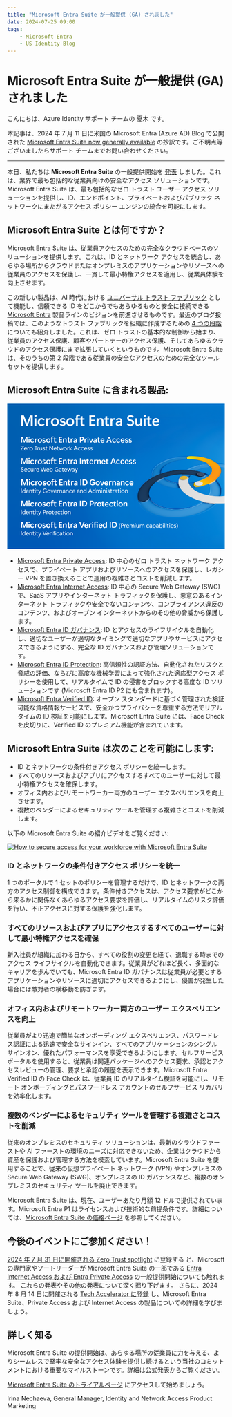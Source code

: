 ```yaml
---
title: "Microsoft Entra Suite が一般提供 (GA) されました"
date: 2024-07-25 09:00
tags:
    - Microsoft Entra
    - US Identity Blog
---
```


# Microsoft Entra Suite が一般提供 (GA) されました

こんにちは、Azure Identity サポート チームの 夏木 です。
 
本記事は、2024 年 7 月 11 日に米国の Microsoft Entra (Azure AD) Blog で公開された [Microsoft Entra Suite now generally available](https://techcommunity.microsoft.com/t5/microsoft-entra-blog/microsoft-entra-suite-now-generally-available/ba-p/2520427) の抄訳です。ご不明点等ございましたらサポート チームまでお問い合わせください。

----

本日、私たちは **Microsoft Entra Suite** の一般提供開始を [発表](https://aka.ms/ZeroTrustBlog-July2024) しました。これは、業界で最も包括的な従業員向けの安全なアクセス ソリューションです。Microsoft Entra Suite は、最も包括的なゼロ トラスト ユーザー アクセス ソリューションを提供し、ID、エンドポイント、プライベートおよびパブリック ネットワークにまたがるアクセス ポリシー エンジンの統合を可能にします。

## Microsoft Entra Suite とは何ですか？

Microsoft Entra Suite は、従業員アクセスのための完全なクラウドベースのソリューションを提供します。これは、ID とネットワーク アクセスを統合し、あらゆる場所からクラウドまたはオンプレミスのアプリケーションやリソースへの従業員のアクセスを保護し、一貫して最小特権アクセスを適用し、従業員体験を向上させます。

この新しい製品は、AI 時代における [ユニバーサル トラスト ファブリック](https://www.microsoft.com/en-us/security/blog/2024/05/08/how-implementing-a-trust-fabric-strengthens-identity-and-network/) として機能し、信頼できる ID をどこからでもあらゆるものと安全に接続できる [Microsoft Entra](https://www.microsoft.com/en-us/security/blog/2022/05/31/secure-access-for-a-connected-worldmeet-microsoft-entra/) 製品ラインのビジョンを前進させるものです。最近のブログ投稿では、このようなトラスト ファブリックを組織に作成するための [4 つの段階](https://www.microsoft.com/en-us/security/blog/2024/06/04/the-four-stages-of-creating-a-trust-fabric-with-identity-and-network-security/) についても紹介しました。これは、ゼロ トラストの基本的な制御から始まり、従業員のアクセス保護、顧客やパートナーのアクセス保護、そしてあらゆるクラウドのアクセス保護にまで拡張していくというものです。Microsoft Entra Suite は、そのうちの第 2 段階である従業員の安全なアクセスのための完全なツールセットを提供します。

## Microsoft Entra Suite に含まれる製品:

![Microsoft Entra Suite に含まれる製品](./microsoft-entra-suite-now-generally-available/microsoft-entra-suite-now-generally-available.png)

- [Microsoft Entra Private Access](https://www.microsoft.com/ja-jp/security/business/identity-access/microsoft-entra-private-access): ID 中心のゼロ トラスト ネットワーク アクセスで、プライベート アプリおよびリソースへのアクセスを保護し、レガシー VPN を置き換えることで運用の複雑さとコストを削減します。
- [Microsoft Entra Internet Access](https://www.microsoft.com/ja-jp/security/business/identity-access/microsoft-entra-internet-access): ID 中心の Secure Web Gateway (SWG) で、SaaS アプリやインターネット トラフィックを保護し、悪意のあるインターネット トラフィックや安全でないコンテンツ、コンプライアンス違反のコンテンツ、およびオープン インターネットからのその他の脅威から保護します。
- [Microsoft Entra ID ガバナンス](https://www.microsoft.com/ja-jp/security/business/identity-access/microsoft-entra-id-governance): ID とアクセスのライフサイクルを自動化し、適切なユーザーが適切なタイミングで適切なアプリやサービスにアクセスできるようにする、完全な ID ガバナンスおよび管理ソリューションです。
- [Microsoft Entra ID Protection](https://www.microsoft.com/ja-jp/security/business/identity-access/microsoft-entra-id-protection): 高信頼性の認証方法、自動化されたリスクと脅威の評価、ならびに高度な機械学習によって強化された適応型アクセス ポリシーを使用して、リアルタイムで ID の侵害をブロックする高度な ID ソリューションです (Microsoft Entra ID P2 にも含まれます)。
- [Microsoft Entra Verified ID](https://www.microsoft.com/ja-jp/security/business/identity-access/microsoft-entra-verified-id): オープン スタンダードに基づく管理された検証可能な資格情報サービスで、安全かつプライバシーを尊重する方法でリアルタイムの ID 検証を可能にします。Microsoft Entra Suite には、Face Check を皮切りに、Verified ID のプレミアム機能が含まれています。

## Microsoft Entra Suite は次のことを可能にします:

- ID とネットワークの条件付きアクセス ポリシーを統一します。
- すべてのリソースおよびアプリにアクセスするすべてのユーザーに対して最小特権アクセスを確保します。
- オフィス内およびリモートワーカー両方のユーザー エクスペリエンスを向上させます。
- 複数のベンダーによるセキュリティ ツールを管理する複雑さとコストを削減します。

以下の Microsoft Entra Suite の紹介ビデオをご覧ください: 

[![How to secure access for your workforce with Microsoft Entra Suite](http://img.youtube.com/vi/GHXZQkQVHqI/0.jpg)](http://www.youtube.com/watch?v=GHXZQkQVHqI)

### ID とネットワークの条件付きアクセス ポリシーを統一

1 つのポータルで 1 セットのポリシーを管理するだけで、ID とネットワークの両方のアクセス制御を構成できます。条件付きアクセスは、アクセス要求がどこから来るかに関係なくあらゆるアクセス要求を評価し、リアルタイムのリスク評価を行い、不正アクセスに対する保護を強化します。

### すべてのリソースおよびアプリにアクセスするすべてのユーザーに対して最小特権アクセスを確保

新入社員が組織に加わる日から、すべての役割の変更を経て、退職する時までのアクセス ライフサイクルを自動化できます。従業員がどれほど長く、多面的なキャリアを歩んでいても、Microsoft Entra ID ガバナンスは従業員が必要とするアプリケーションやリソースに適切にアクセスできるようにし、侵害が発生した場合には敵対者の横移動を防ぎます。

### オフィス内およびリモートワーカー両方のユーザー エクスペリエンスを向上

従業員がより迅速で簡単なオンボーディング エクスペリエンス、パスワードレス認証による迅速で安全なサインイン、すべてのアプリケーションのシングル サインオン、優れたパフォーマンスを享受できるようにします。セルフサービス ポータルを使用すると、従業員は関連パッケージへのアクセス要求、承認とアクセスレビューの管理、要求と承認の履歴を表示できます。Microsoft Entra Verified ID の Face Check は、従業員 ID のリアルタイム検証を可能にし、リモート オンボーディングとパスワードレス アカウントのセルフサービス リカバリを効率化します。

### 複数のベンダーによるセキュリティ ツールを管理する複雑さとコストを削減

従来のオンプレミスのセキュリティ ソリューションは、最新のクラウドファーストや AI ファーストの環境のニーズに対応できないため、企業はクラウドから資産を保護および管理する方法を模索しています。Microsoft Entra Suite を使用することで、従来の仮想プライベート ネットワーク (VPN) やオンプレミスの Secure Web Gateway (SWG)、オンプレミスの ID ガバナンスなど、複数のオンプレミスのセキュリティ ツールを廃止できます。

Microsoft Entra Suite は、現在、ユーザーあたり月額 12 ドルで提供されています。Microsoft Entra P1 はライセンスおよび技術的な前提条件です。詳細については、[Microsoft Entra Suite の価格ページ](https://www.microsoft.com/en-us/security/business/microsoft-entra-pricing) を参照してください。

## 今後のイベントにご参加ください！

[2024 年 7 月 31 日に開催される Zero Trust spotlight](https://aka.ms/ZeroTrustWebcast) に登録する と、Microsoft の専門家やソートリーダーが Microsoft Entra Suite の一部である [Entra Internet Access および Entra Private Access](https://aka.ms/Blog-SSEGATechCommunity) の一般提供開始についても触れます。
これらの発表やその他の発表について深く掘り下げます。
さらに、2024 年 8 月 14 日に開催される [Tech Accelerator に登録](https://aka.ms/AccelerateEntra) し、Microsoft Entra Suite、Private Access および Internet Access の製品についての詳細を学びましょう。

## 詳しく知る

Microsoft Entra Suite の提供開始は、あらゆる場所の従業員に力を与える、よりシームレスで堅牢な安全なアクセス体験を提供し続けるという当社のコミットメントにおける重要なマイルストーンです。詳細は公式発表からご覧ください。

[Microsoft Entra Suite のトライアルページ](https://aka.ms/EntraSuiteTrial) にアクセスして始めましょう。

Irina Nechaeva, General Manager, Identity and Network Access Product Marketing
